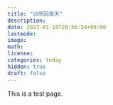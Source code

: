```yaml
---
title: "讨厌回南天"
description: 
date: 2023-01-10T20:56:54+08:00
lastmode:
image:
math: 
license: 
categories: today
hidden: true
draft: false
---
```

This is a test page.